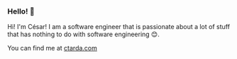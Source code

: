 ### Hello! 👋

Hi! I'm César! I am a software engineer that is passionate about a lot of stuff that has nothing to do with software engineering 😊.

You can find me at [ctarda.com](https://ctarda.com)

<!--
**ctarda/ctarda** is a ✨ _special_ ✨ repository because its `README.md` (this file) appears on your GitHub profile.

Here are some ideas to get you started:

- 🔭 I’m currently working on ...
- 🌱 I’m currently learning ...
- 👯 I’m looking to collaborate on ...
- 🤔 I’m looking for help with ...
- 💬 Ask me about ...
- 📫 How to reach me: ...
- 😄 Pronouns: ...
- ⚡ Fun fact: ...
-->

